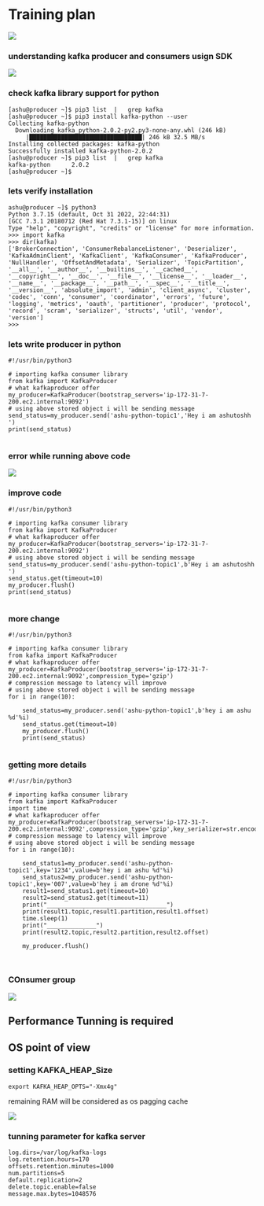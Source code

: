 # Training plan 

<img src="plan.png">

### understanding kafka producer and consumers usign SDK 

<img src="sdk1.png">


### check kafka library support for python 

```
[ashu@producer ~]$ pip3 list  |   grep kafka
[ashu@producer ~]$ pip3 install kafka-python --user 
Collecting kafka-python
  Downloading kafka_python-2.0.2-py2.py3-none-any.whl (246 kB)
     |████████████████████████████████| 246 kB 32.5 MB/s 
Installing collected packages: kafka-python
Successfully installed kafka-python-2.0.2
[ashu@producer ~]$ pip3 list  |   grep kafka
kafka-python      2.0.2
[ashu@producer ~]$ 
```

### lets verify installation 

```
ashu@producer ~]$ python3
Python 3.7.15 (default, Oct 31 2022, 22:44:31) 
[GCC 7.3.1 20180712 (Red Hat 7.3.1-15)] on linux
Type "help", "copyright", "credits" or "license" for more information.
>>> import kafka 
>>> dir(kafka)
['BrokerConnection', 'ConsumerRebalanceListener', 'Deserializer', 'KafkaAdminClient', 'KafkaClient', 'KafkaConsumer', 'KafkaProducer', 'NullHandler', 'OffsetAndMetadata', 'Serializer', 'TopicPartition', '__all__', '__author__', '__builtins__', '__cached__', '__copyright__', '__doc__', '__file__', '__license__', '__loader__', '__name__', '__package__', '__path__', '__spec__', '__title__', '__version__', 'absolute_import', 'admin', 'client_async', 'cluster', 'codec', 'conn', 'consumer', 'coordinator', 'errors', 'future', 'logging', 'metrics', 'oauth', 'partitioner', 'producer', 'protocol', 'record', 'scram', 'serializer', 'structs', 'util', 'vendor', 'version']
>>> 
```

### lets write producer in python 

```
#!/usr/bin/python3

# importing kafka consumer library 
from kafka import KafkaProducer
# what kafkaproducer offer
my_producer=KafkaProducer(bootstrap_servers='ip-172-31-7-200.ec2.internal:9092')
# using above stored object i will be sending message 
send_status=my_producer.send('ashu-python-topic1','Hey i am ashutoshh ')
print(send_status)


```

### error while running above code 

<img src="error.png">

### improve code 

```
#!/usr/bin/python3

# importing kafka consumer library 
from kafka import KafkaProducer
# what kafkaproducer offer
my_producer=KafkaProducer(bootstrap_servers='ip-172-31-7-200.ec2.internal:9092')
# using above stored object i will be sending message 
send_status=my_producer.send('ashu-python-topic1',b'Hey i am ashutoshh ')
send_status.get(timeout=10)
my_producer.flush()
print(send_status)


```

###  more change

```
#!/usr/bin/python3

# importing kafka consumer library 
from kafka import KafkaProducer
# what kafkaproducer offer
my_producer=KafkaProducer(bootstrap_servers='ip-172-31-7-200.ec2.internal:9092',compression_type='gzip')
# compression message to latency will improve 
# using above stored object i will be sending message 
for i in range(10):
    
    send_status=my_producer.send('ashu-python-topic1',b'hey i am ashu %d'%i)
    send_status.get(timeout=10)
    my_producer.flush()
    print(send_status)


```

### getting more details 

```
#!/usr/bin/python3

# importing kafka consumer library 
from kafka import KafkaProducer
import time
# what kafkaproducer offer
my_producer=KafkaProducer(bootstrap_servers='ip-172-31-7-200.ec2.internal:9092',compression_type='gzip',key_serializer=str.encode)
# compression message to latency will improve 
# using above stored object i will be sending message 
for i in range(10):
    
    send_status1=my_producer.send('ashu-python-topic1',key='1234',value=b'hey i am ashu %d'%i)
    send_status2=my_producer.send('ashu-python-topic1',key='007',value=b'hey i am drone %d'%i)
    result1=send_status1.get(timeout=10)
    result2=send_status2.get(timeout=11)
    print("__________________________________")
    print(result1.topic,result1.partition,result1.offset)
    time.sleep(1)
    print("______________")
    print(result2.topic,result2.partition,result2.offset)
    
    my_producer.flush()



```

### COnsumer group 

<img src="cg.png">

## Performance Tunning is required 

## OS point of view 

### setting KAFKA_HEAP_Size

```
export KAFKA_HEAP_OPTS="-Xmx4g"
```

<p> remaining RAM will be considered as os pagging cache </p>

<img src="ost.png">

### tunning parameter for kafka server 

```
log.dirs=/var/log/kafka-logs
log.retention.hours=170
offsets.retention.minutes=1000
num.partitions=5
default.replication=2
delete.topic.enable=false
message.max.bytes=1048576
```


